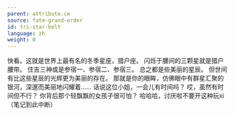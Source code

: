 ```yaml
---
parent: attribute.ce
source: fate-grand-order
id: tri-star-belt
language: zh
weight: 0
---
```


快看。这就是世界上最有名的冬季星座，猎户座。
闪烁于腰间的三颗星就是猎户腰带。
住吉三神或是参宿一、参宿二、参宿三。
总之都是些美丽的星辰。
但世间有比这些星辰的光辉更为美丽的存在。
那就是你的眼眸，仿佛眼中有群星汇聚的银河，深邃而美丽地闪耀着……
话说这位小姐，一会儿有时间吗？
哎，虽然有时间但不行？
你背后那个轻飘飘的女孩子很可怕？
哈哈哈，讨厌啦不要开这种玩xi（笔记到此中断）
